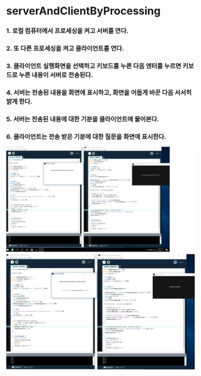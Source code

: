# serverAndClientByProcessing

### 1. 로컬 컴퓨터에서 프로세싱을 켜고 서버를 연다.  
### 2. 또 다른 프로세싱을 켜고 클라이언트를 연다.  
### 3. 클라이언트 실행화면을 선택하고 키보드를 누른 다음 엔터를 누르면 키보드로 누른 내용이 서버로 전송된다.  
### 4. 서버는 전송된 내용을 화면에 표시하고, 화면을 어둡게 바꾼 다음 서서히 밝게 한다.  
### 5. 서버는 전송된 내용에 대한 기분을 클라이언트에 물어본다.  
### 6. 클라이언트는 전송 받은 기분에 대한 질문을 화면에 표시한다.  


![](https://github.com/mtinet/serverAndClientByProcessing/blob/master/image/socketConnect.png?raw=true)
![](https://github.com/mtinet/serverAndClientByProcessing/blob/master/image/stringTransfer.png?raw=true)
